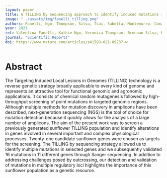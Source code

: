 ```yaml
---
layout: paper
title: A TILLING by sequencing approach to identify induced mutations in sunflower genes
image: "../assets/img/fanelli_tilling.png"
authors: Fanelli, Ngo, Thompson, Silva, Tsai, Sabetta, Montemurro, Comai, and Harmer 
year: 2021
ref: Valentina Fanelli, Kathie Ngo, Veronica Thompson, Brennan Silva, Helen Tsai, Wilma Sabetta, Cinzia Montemurro, Luca Comai, and Stacey Harmer (2021) <i>Scientific Reports</i>
journal: "Scientific Reports"
doi: https://www.nature.com/articles/s41598-021-89237-w
---
```


# Abstract

The Targeting Induced Local Lesions in Genomes (TILLING) technology is a reverse genetic strategy broadly applicable to every kind of genome and represents an attractive tool for functional genomic and agronomic applications. It consists of chemical random mutagenesis followed by high-throughput screening of point mutations in targeted genomic regions. Although multiple methods for mutation discovery in amplicons have been described, next-generation sequencing (NGS) is the tool of choice for mutation detection because it quickly allows for the analysis of a large number of amplicons. The aim of the present work was to screen a previously generated sunflower TILLING population and identify alterations in genes involved in several important and complex physiological processes. Twenty-one candidate sunflower genes were chosen as targets for the screening. The TILLING by sequencing strategy allowed us to identify multiple mutations in selected genes and we subsequently validated 16 mutations in 11 different genes through Sanger sequencing. In addition to addressing challenges posed by outcrossing, our detection and validation of mutations in multiple regulatory loci highlights the importance of this sunflower population as a genetic resource.
